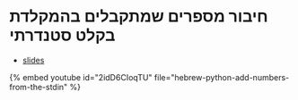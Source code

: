 # חיבור מספרים שמתקבלים בהמקלדת בקלט סטנדרתי

* [slides](https://code-maven.com/slides/python-programming/python-add-strings)

{% embed youtube id="2idD6CIoqTU" file="hebrew-python-add-numbers-from-the-stdin" %}

